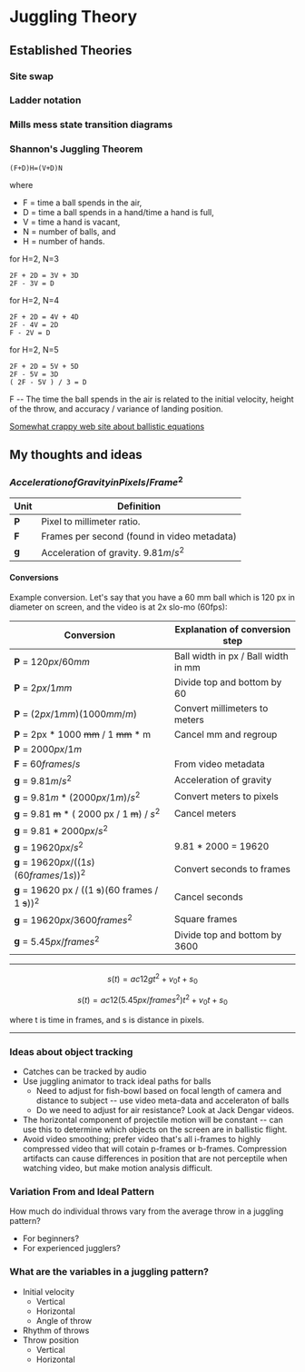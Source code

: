 # Juggling Theory

## Established Theories

### Site swap

### Ladder notation

### Mills mess state transition diagrams

### Shannon's Juggling Theorem

    (F+D)H=(V+D)N

where

* F = time a ball spends in the air,
* D = time a ball spends in a hand/time a hand is full,
* V = time a hand is vacant,
* N = number of balls, and
* H = number of hands.

for H=2, N=3

    2F + 2D = 3V + 3D
    2F - 3V = D

for H=2, N=4

    2F + 2D = 4V + 4D
    2F - 4V = 2D
    F - 2V = D

for H=2, N=5

    2F + 2D = 5V + 5D
    2F - 5V = 3D
    ( 2F - 5V ) / 3 = D

F -- The time the ball spends in the air is related to the initial velocity, height of the throw, and accuracy / variance of landing position.

[Somewhat crappy web site about ballistic equations](https://owlcation.com/stem/Solving-Projectile-Motion-Problems-Applying-Newtons-Equations-of-Motion-to-Ballistics)

## My thoughts and ideas

### $Acceleration of Gravity in Pixels/Frame^2$

| Unit       | Definition                                              |
|------------|---------------------------------------------------------|
| **P**      | Pixel to millimeter ratio.                              |
| **F**      | Frames per second (found in video metadata)             |
| **g**      | Acceleration of gravity. $9.81 m/s^2$                   |

#### Conversions

Example conversion. Let's say that you have a 60 mm ball which is 120 px in diameter on screen, and the video is at 2x slo-mo (60fps):

| Conversion                            | Explanation of conversion step      |
|---------------------------------------|-------------------------------------|
| **P** = $120 px / 60 mm$              | Ball width in px / Ball width in mm |
| **P** = $2px / 1 mm$                  | Divide top and bottom by 60         |
| **P** = $(2px / 1 mm)(1000mm / m)$    | Convert millimeters to meters       |
| **P** = 2px * 1000 ~~mm~~ / 1 ~~mm~~ * m | Cancel mm and regroup            |
| **P** = $2000px / 1 m$                |                                     |
| **F** = $60 frames / s$               | From video metadata                 |
| **g** = $9.81 m / s^2$                | Acceleration of gravity             |
| **g** = $9.81 m * ( 2000 px / 1 m) / s^2$ | Convert meters to pixels        |
| **g** = 9.81 ~~m~~ * ( 2000 px / 1 ~~m~~) / $s^2$ | Cancel meters           |
| **g** = $9.81 * 2000 px / s^2$        |                                     |
| **g** = $19620 px / s^2$              | 9.81 * 2000 = 19620                 |
| **g** = $19620 px / ((1 s)(60 frames / 1 s))^2$ | Convert seconds to frames |
| **g** = 19620 px / ((1 ~~s~~)(60 frames / 1 ~~s~~))$^2$ | Cancel seconds    |
| **g** = $19620 px / 3600 frames^2$    | Square frames                       |
| **g** = $5.45 px / frames^2$          | Divide top and bottom by 3600       |

---

$$s(t) = ac{1}{2} gt^2 + v_0t + s_0$$

$$s(t) = ac{1}{2} (5.45 px / frames^2)t^2 + v_0t + s_0$$

where t is time in frames, and s is distance in pixels.

---

### Ideas about object tracking

* Catches can be tracked by audio
* Use juggling animator to track ideal paths for balls    
    * Need to adjust for fish-bowl based on focal length of camera and
      distance to subject -- use video meta-data and acceleraton of balls
    * Do we need to adjust for air resistance? Look at Jack Dengar videos.
* The horizontal component of projectile motion will be constant -- can use this to determine which objects on the screen are in ballistic flight.
* Avoid video smoothing; prefer video that's all i-frames to highly compressed video that will cotain p-frames or b-frames. Compression artifacts can cause differences in position that are not perceptile when watching video, but make motion analysis difficult.

### Variation From and Ideal Pattern

How much do individual throws vary from the average throw in a juggling pattern?

* For beginners?
* For experienced jugglers?

### What are the variables in a juggling pattern?

* Initial velocity
    * Vertical
    * Horizontal
    * Angle of throw
* Rhythm of throws
* Throw position
    * Vertical
    * Horizontal
